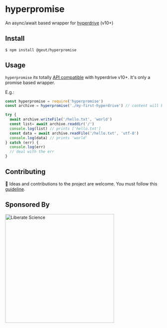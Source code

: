 # hyperpromise

An async/await based wrapper for [hyperdrive](https://github.com/mafintosh/hyperdrive) (v10+)

## Install

```
$ npm install @geut/hyperpromise
```

## Usage

`hyperpromise` its totally [API compatible](https://github.com/mafintosh/hyperdrive#api) with hyperdrive v10+. It's only a promise based wrapper.

E.g.:

```javascript
const hyperpromise = require('hyperpromise')
const archive = hyperpromise('./my-first-hyperdrive') // content will be stored in this folder

try {
  await archive.writeFile('/hello.txt', 'world')
  const list= await archive.readdir('/')
  console.log(list) // prints ['hello.txt']
  const data = await archive.readFile('/hello.txt', 'utf-8')
  console.log(data) // prints 'world'
} catch (err) {
  console.log(err)
  // deal with the err
}

```

## Contributing

:busts_in_silhouette: Ideas and contributions to the project are welcome. You must follow this [guideline](https://github.com/geut/hyperpromise/blob/master/CONTRIBUTING.md).


## Sponsored By
[
<img src="https://libscie.org/assets/images/image01.png?v88639115589651" alt="Liberate Science" width="350px" />
](https://libscie.org)

